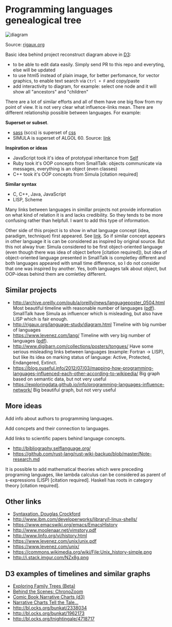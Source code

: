 # Programming languages genealogical tree

![diagram](https://raw.githubusercontent.com/stereobooster/programming-languages-genealogical-tree/gh-pages/img/diagram.png)

Source: [rigaux.org](http://rigaux.org/language-study/diagram.html)

Basic idea behind project reconstruct diagram above in [D3](https://d3js.org/):

  - to be able to edit data easily. Simply send PR to this repo and everyting, else will be updated
  - to use html5 instead of plain image, for better perfomance, for vector graphics, to enable text search via `Ctrl + F` and copy/paste
  - add interactivity to diagram, for example: select one node and it will show all "ancestors" and "children"

There are a lot of similar efforts and all of them have one big flow from my point of view. It is not very clear what influence-links mean. There are different relationship possible between languages. For example:

**Superset or subset**.

  - [sass](http://sass-lang.com/) (sccs) is superset of [css](https://www.w3.org/Style/CSS/Overview.en.html)
  - SIMULA is superset of ALGOL 60. Source: [link](http://www.edelweb.fr/Simula/#7)

**Inspiration or ideas**

  - JavaScript took it's idea of prototypal inheritance from [Self](https://en.wikipedia.org/wiki/Self_(programming_language))
  - Ruby took it's OOP concepts from SmallTalk: objects communicate  via messages, everything is an object (even classes)
  - C++ took it's OOP concepts from Simula [citation required]

**Similar syntax**

  - C, C++, Java, JavaScript
  - LISP, Scheme

Many links between languages in simillar projects not provide information on what kind of relation it is and lacks credibility. So they tends to be more confusing rather than helpfull. I want to add this type of information.

Other side of this project is to show in what language concept (idea, paradigm, technique) first appeared. See [link](http://rigaux.org/language-study/concepts-history.html). So if similar concept appears in other language it is can be considered as inspired by original source. But this not alway true: Simula considered to be first object-oriented language (even though there was idea of object before [citation required]), but idea of object-oriented language presented in SmallTalk is completley different and both languages appeared with small time difference, so I do not consider that one was inspired by another. Yes, both languages talk about object, but OOP-ideas behind them are comletley different.

## Similar projects

 - http://archive.oreilly.com/pub/a/oreilly/news/languageposter_0504.html Most beautiful timeline with reasonable number of languages ([pdf](http://cdn.oreillystatic.com/news/graphics/prog_lang_poster.pdf)). SmallTalk have Simula as influencer which is misleading, but also have LISP which is fair enough.
 - http://rigaux.org/language-study/diagram.html Timeline with big number of languages
 - https://www.levenez.com/lang/ Timeline with very big number of languages ([pdf](https://www.levenez.com/lang/lang.pdf)).
 - http://www.digibarn.com/collections/posters/tongues/ Have some serious misleading links between languages (example: Fortran -> LISP), but like its idea on marking status of language: Active, Protected, Endangered, Extinct.
 - https://blog.ouseful.info/2012/07/03/mapping-how-programming-languages-influenced-each-other-according-to-wikipedia/ Big graph based on semantic data, but not very useful
 - https://exploringdata.github.io/info/programming-languages-influence-network/ Big beautiful graph, but not very useful

## More ideas

Add info about authors to programming languages.

Add concpets and their connection to languages.

Add links to scientific papers behind language concepts.
  - http://bibliography.selflanguage.org/
  - https://github.com/rust-lang/rust-wiki-backup/blob/master/Note-research.md

It is possible to add mathematical theories which were preceding programing languages, like lambda calculus can be considered as parent of  s-expressions (LISP) [citation required]. Haskell has roots in category theory [citation required].

## Other links

 - [Syntaxation. Douglas Crockford](https://www.youtube.com/watch?v=Nlqv6NtBXcA)
 - http://www.ibm.com/developerworks/library/l-linux-shells/
 - https://www.emacswiki.org/emacs/EmacsHistory
 - http://www.moolenaar.net/vimstory.pdf
 - http://www.linfo.org/vi/history.html
 - https://www.levenez.com/unix/unix.pdf
 - https://www.levenez.com/unix/
 - https://commons.wikimedia.org/wiki/File:Unix_history-simple.png
 - http://i.stack.imgur.com/NZx8g.png

## D3 examples of timelines and similar graphs

 - [Exploring Family Trees (Beta)](https://learnforeverlearn.com/ancestors/)
 - [Behind the Scenes: ChronoZoom](http://research.kraeutli.com/index.php/2014/01/behind-the-scenes-chronozoom/)
 - [Comic Book Narrative Charts (d3)](http://csclub.uwaterloo.ca/~n2iskand/?page_id=13)
 - [Narrative Charts Tell the Tale…](https://blog.ouseful.info/2014/04/07/narrative-charts-tell-the-tale/)
 - http://bl.ocks.org/bunkat/2338034
 - http://bl.ocks.org/bunkat/1962173
 - http://bl.ocks.org/tnightingale/4718717










